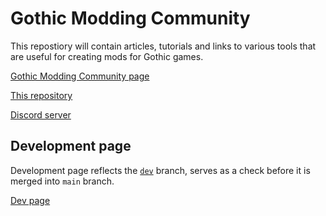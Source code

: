 # Gothic Modding Community
This repostiory will contain articles, tutorials and links to various tools that are useful for creating mods for Gothic games.

[Gothic Modding Community page](https://gothic-modding-community.github.io/gmc/)

[This repository](https://github.com/Gothic-Modding-Community/gmc)

[Discord server](https://discord.gg/mCpS5b5SUY)

## Development page
Development page reflects the [`dev`](https://github.com/Gothic-Modding-Community/gmc/tree/dev) branch, serves as a check before it is merged into `main` branch.

[Dev page](https://gmc.cokoliv.eu)
